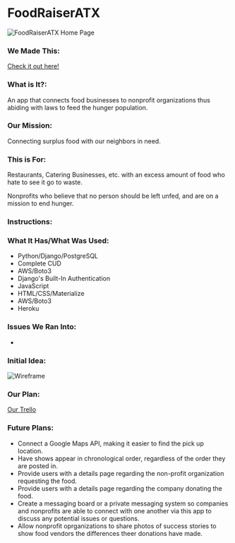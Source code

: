 # FoodRaiserATX
![FoodRaiserATX Home Page](https://i.imgur.com/icQNJg1.jpg)

### We Made This: 
[Check it out here!]()

### What is It?: 
An app that connects food businesses to nonprofit organizations thus abiding with laws to feed the hunger population.

### Our Mission: 
Connecting surplus food with our neighbors in need.

### This is For: 
Restaurants, Catering Businesses, etc. with an excess amount of food who hate to see it go to waste.

Nonprofits who believe that no person should be left unfed, and are on a mission to end hunger.

### Instructions: 

### What It Has/What Was Used:
* Python/Django/PostgreSQL
* Complete CUD
* AWS/Boto3
* Django's Built-In Authentication
* JavaScript
* HTML/CSS/Materialize
* AWS/Boto3
* Heroku

### Issues We Ran Into:
* 

### Initial Idea:
![Wireframe]()

### Our Plan:
[Our Trello](https://trello.com/b/K6kJmv9J/foodraiseratx)

### Future Plans:
* Connect a Google Maps API, making it easier to find the pick up location.
* Have shows appear in chronological order, regardless of the order they are posted in.
* Provide users with a details page regarding the non-profit organization requesting the food.
* Provide users with a details page regarding the company donating the food.
* Create a messaging board or a private messaging system so companies and nonprofits are able to connect with one another via this app to discuss any potential issues or questions.
* Allow nonprofit oprganizations to share photos of success stories to show food vendors the differences theer donations have made.
